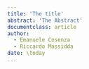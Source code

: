 ```yaml
---
title: 'The title'
abstract: 'The Abstract'
documentclass: article
author:
  - Emanuele Cosenza
  - Riccardo Massidda
date: \today
...
```


